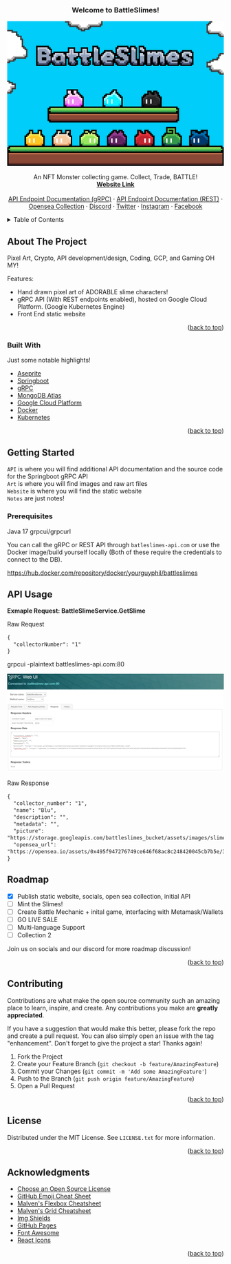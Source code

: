 <div id="top"></div>
<!-- PROJECT LOGO -->
<br />
<div align="center">
  <h3 align="center">Welcome to BattleSlimes!</h3>

  <p align="center">
    <img src="https://github.com/yourguyphil/BattleSlimes/blob/main/Art/Socials/BannerBlownupOpenSea.png" />
  </p>

  <p align="center">
    An NFT Monster collecting game. Collect, Trade, BATTLE!
    <br />
    <a href="https://www.battleslimes.com/"><strong>Website Link</strong></a>
    <br />
    <br />
    <a href="https://storage.googleapis.com/battleslimes_bucket/grpc.html">API Endpoint Documentation (gRPC)</a>
    ·
    <a href="https://storage.googleapis.com/battleslimes_bucket/swagger.html">API Endpoint Documentation (REST)</a>
    ·
    <a href="https://opensea.io/collection/battleslimes">Opensea Collection</a>
    ·
    <a href="https://discord.gg/Rn2pCZF6DM">Discord</a>
    ·
    <a href="https://twitter.com/BattleSlimes">Twitter</a>
    ·
    <a href="https://www.instagram.com/battleslimesofficial/">Instagram</a>
    ·
    <a href="https://www.facebook.com/BattleSlimes-100147072549956">Facebook</a>
  </p>
</div>

<!-- TABLE OF CONTENTS -->
<details>
  <summary>Table of Contents</summary>
  <ol>
    <li>
      <a href="#about-the-project">About The Project</a>
      <ul>
        <li><a href="#built-with">Built With</a></li>
      </ul>
    </li>
    <li>
      <a href="#getting-started">Getting Started</a>
      <ul>
        <li><a href="#prerequisites">Prerequisites</a></li>
        <li><a href="#installation">Installation</a></li>
      </ul>
    </li>
    <li><a href="#usage">Usage</a></li>
    <li><a href="#roadmap">Roadmap</a></li>
    <li><a href="#contributing">Contributing</a></li>
    <li><a href="#license">License</a></li>
    <li><a href="#contact">Contact</a></li>
    <li><a href="#acknowledgments">Acknowledgments</a></li>
  </ol>
</details>


<!-- ABOUT THE PROJECT -->
## About The Project

Pixel Art, Crypto, API development/design, Coding, GCP, and Gaming OH MY!

Features:
* Hand drawn pixel art of ADORABLE slime characters!
* gRPC API (With REST endpoints enabled), hosted on Google Cloud Platform. (Google Kubernetes Engine)
* Front End static website

<p align="right">(<a href="#top">back to top</a>)</p>


### Built With

Just some notable highlights!

* [Aseprite](https://www.aseprite.org/)
* [Springboot](https://spring.io/)
* [gRPC](https://grpc.io/)
* [MongoDB Atlas](https://www.mongodb.com/)
* [Google Cloud Platform](https://cloud.google.com/)
* [Docker](https://www.docker.com/)
* [Kubernetes](https://kubernetes.io/)


<p align="right">(<a href="#top">back to top</a>)</p>


<!-- GETTING STARTED -->
## Getting Started

`API` is where you will find additional API documentation and the source code for the Springboot gRPC API   
`Art` is where you will find images and raw art files  
`Website` is where you will find the static website  
`Notes` are just notes!

### Prerequisites

Java 17
grpcui/grpcurl

You can call the gRPC or REST API through `batleslimes-api.com` or use the Docker image/build yourself locally (Both of these require the credentials to connect to the DB). 

https://hub.docker.com/repository/docker/yourguyphil/battleslimes

## API Usage


**Exmaple Request: BattleSlimeService.GetSlime**

Raw Request 
```
{
  "collectorNumber": "1"
}
```

grpcui -plaintext battleslimes-api.com:80

<p align="center">
  <img src="https://github.com/yourguyphil/BattleSlimes/blob/main/API/battleslimes/notes/GetSlimegRPCExample.PNG" />
</p>

Raw Response
```
{
  "collector_number": "1",
  "name": "Blu",
  "description": "",
  "metadata": "",
  "picture": "https://storage.googleapis.com/battleslimes_bucket/assets/images/slimecollection/BattleSlime1.svg",
  "opensea_url": "https://opensea.io/assets/0x495f947276749ce646f68ac8c248420045cb7b5e/38702784988183345035410978490421897305681563005849230365966878050034284232705"
}
```


## Roadmap

- [x] Publish static website, socials, open sea collection, initial API
- [ ] Mint the Slimes!
- [ ] Create Battle Mechanic + inital game, interfacing with Metamask/Wallets
- [ ] GO LIVE SALE
- [ ] Multi-language Support
- [ ] Collection 2

Join us on socials and our discord for more roadmap discussion! 

<p align="right">(<a href="#top">back to top</a>)</p>


## Contributing

Contributions are what make the open source community such an amazing place to learn, inspire, and create. Any contributions you make are **greatly appreciated**.

If you have a suggestion that would make this better, please fork the repo and create a pull request. You can also simply open an issue with the tag "enhancement".
Don't forget to give the project a star! Thanks again!

1. Fork the Project
2. Create your Feature Branch (`git checkout -b feature/AmazingFeature`)
3. Commit your Changes (`git commit -m 'Add some AmazingFeature'`)
4. Push to the Branch (`git push origin feature/AmazingFeature`)
5. Open a Pull Request

<p align="right">(<a href="#top">back to top</a>)</p>



<!-- LICENSE -->
## License

Distributed under the MIT License. See `LICENSE.txt` for more information.

<p align="right">(<a href="#top">back to top</a>)</p>


<!-- ACKNOWLEDGMENTS -->
## Acknowledgments


* [Choose an Open Source License](https://choosealicense.com)
* [GitHub Emoji Cheat Sheet](https://www.webpagefx.com/tools/emoji-cheat-sheet)
* [Malven's Flexbox Cheatsheet](https://flexbox.malven.co/)
* [Malven's Grid Cheatsheet](https://grid.malven.co/)
* [Img Shields](https://shields.io)
* [GitHub Pages](https://pages.github.com)
* [Font Awesome](https://fontawesome.com)
* [React Icons](https://react-icons.github.io/react-icons/search)

<p align="right">(<a href="#top">back to top</a>)</p>
